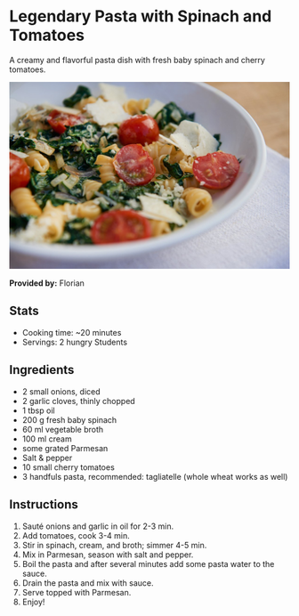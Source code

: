 # Legendary Pasta with Spinach and Tomatoes

A creamy and flavorful pasta dish with fresh baby spinach and cherry tomatoes.

![legendary-pasta](../img/legendary-pasta.jpg)

**Provided by:** Florian

## Stats
- Cooking time: ~20 minutes
- Servings: 2 hungry Students

## Ingredients
- 2 small onions, diced
- 2 garlic cloves, thinly chopped
- 1 tbsp oil
- 200 g fresh baby spinach
- 60 ml vegetable broth
- 100 ml cream
- some grated Parmesan
- Salt & pepper
- 10 small cherry tomatoes
- 3 handfuls pasta, recommended: tagliatelle (whole wheat works as well)

## Instructions
1. Sauté onions and garlic in oil for 2-3 min.
2. Add tomatoes, cook 3-4 min.
3. Stir in spinach, cream, and broth; simmer 4-5 min.
4. Mix in Parmesan, season with salt and pepper.
5. Boil the pasta and after several minutes add some pasta water to the sauce.
6. Drain the pasta and mix with sauce.
7. Serve topped with Parmesan.
8. Enjoy!
